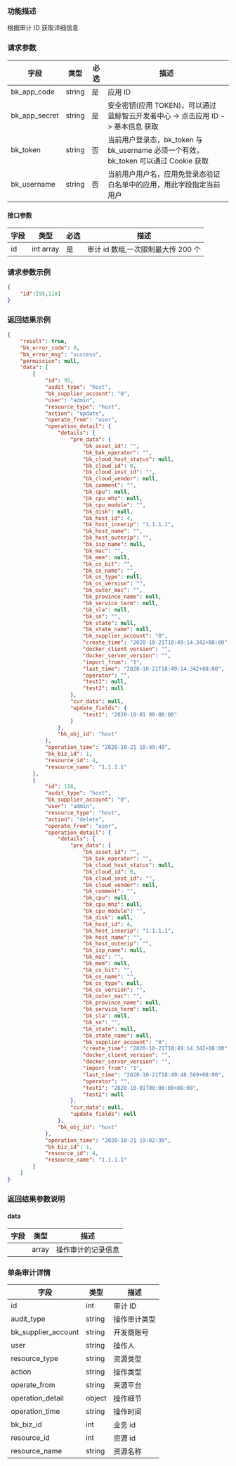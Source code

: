 ### 功能描述

根据审计 ID 获取详细信息

### 请求参数

| 字段 | 类型 | 必选 |  描述 |
|-----------|------------|--------|------------|
| bk_app_code   | string | 是 | 应用 ID     |
| bk_app_secret | string | 是 | 安全密钥(应用 TOKEN)，可以通过 蓝鲸智云开发者中心 -&gt; 点击应用 ID -&gt; 基本信息 获取 |
| bk_token      | string | 否 | 当前用户登录态，bk_token 与 bk_username 必须一个有效，bk_token 可以通过 Cookie 获取 |
| bk_username   | string | 否 | 当前用户用户名，应用免登录态验证白名单中的应用，用此字段指定当前用户 |

#### 接口参数

| 字段      |  类型      | 必选   |  描述      |
|-----------|------------|--------|------------|
| id     |int  array    |是      | 审计 id 数组,一次限制最大传 200 个                                             |  

### 请求参数示例

```json
{
    "id":[95,118]
}

```

### 返回结果示例

```json
{
    "result": true,
    "bk_error_code": 0,
    "bk_error_msg": "success",
    "permission": null,
    "data": [
        {
            "id": 95,
            "audit_type": "host",
            "bk_supplier_account": "0",
            "user": "admin",
            "resource_type": "host",
            "action": "update",
            "operate_from": "user",
            "operation_detail": {
                "details": {
                    "pre_data": {
                        "bk_asset_id": "",
                        "bk_bak_operator": "",
                        "bk_cloud_host_status": null,
                        "bk_cloud_id": 0,
                        "bk_cloud_inst_id": "",
                        "bk_cloud_vendor": null,
                        "bk_comment": "",
                        "bk_cpu": null,
                        "bk_cpu_mhz": null,
                        "bk_cpu_module": "",
                        "bk_disk": null,
                        "bk_host_id": 4,
                        "bk_host_innerip": "1.1.1.1",
                        "bk_host_name": "",
                        "bk_host_outerip": "",
                        "bk_isp_name": null,
                        "bk_mac": "",
                        "bk_mem": null,
                        "bk_os_bit": "",
                        "bk_os_name": "",
                        "bk_os_type": null,
                        "bk_os_version": "",
                        "bk_outer_mac": "",
                        "bk_province_name": null,
                        "bk_service_term": null,
                        "bk_sla": null,
                        "bk_sn": "",
                        "bk_state": null,
                        "bk_state_name": null,
                        "bk_supplier_account": "0",
                        "create_time": "2020-10-21T18:49:14.342+08:00",
                        "docker_client_version": "",
                        "docker_server_version": "",
                        "import_from": "1",
                        "last_time": "2020-10-21T18:49:14.342+08:00",
                        "operator": "",
                        "test1": null,
                        "test2": null
                    },
                    "cur_data": null,
                    "update_fields": {
                        "test1": "2020-10-01 00:00:00"
                    }
                },
                "bk_obj_id": "host"
            },
            "operation_time": "2020-10-21 18:49:48",
            "bk_biz_id": 1,
            "resource_id": 4,
            "resource_name": "1.1.1.1"
        },
        {
            "id": 118,
            "audit_type": "host",
            "bk_supplier_account": "0",
            "user": "admin",
            "resource_type": "host",
            "action": "delete",
            "operate_from": "user",
            "operation_detail": {
                "details": {
                    "pre_data": {
                        "bk_asset_id": "",
                        "bk_bak_operator": "",
                        "bk_cloud_host_status": null,
                        "bk_cloud_id": 0,
                        "bk_cloud_inst_id": "",
                        "bk_cloud_vendor": null,
                        "bk_comment": "",
                        "bk_cpu": null,
                        "bk_cpu_mhz": null,
                        "bk_cpu_module": "",
                        "bk_disk": null,
                        "bk_host_id": 4,
                        "bk_host_innerip": "1.1.1.1",
                        "bk_host_name": "",
                        "bk_host_outerip": "",
                        "bk_isp_name": null,
                        "bk_mac": "",
                        "bk_mem": null,
                        "bk_os_bit": "",
                        "bk_os_name": "",
                        "bk_os_type": null,
                        "bk_os_version": "",
                        "bk_outer_mac": "",
                        "bk_province_name": null,
                        "bk_service_term": null,
                        "bk_sla": null,
                        "bk_sn": "",
                        "bk_state": null,
                        "bk_state_name": null,
                        "bk_supplier_account": "0",
                        "create_time": "2020-10-21T18:49:14.342+08:00",
                        "docker_client_version": "",
                        "docker_server_version": "",
                        "import_from": "1",
                        "last_time": "2020-10-21T18:49:48.569+08:00",
                        "operator": "",
                        "test1": "2020-10-01T00:00:00+08:00",
                        "test2": null
                    },
                    "cur_data": null,
                    "update_fields": null
                },
                "bk_obj_id": "host"
            },
            "operation_time": "2020-10-21 19:02:30",
            "bk_biz_id": 1,
            "resource_id": 4,
            "resource_name": "1.1.1.1"
        }
    ]
}
```

### 返回结果参数说明

#### data

| 字段      | 类型      | 描述         |
|-----------|-----------|--------------|
|       | array     | 操作审计的记录信息 |


### 单条审计详情
| 字段      | 类型      | 描述         |
|-----------|-----------|--------------|
|    id |      int  |    审计 ID  |
|   audit_type  |     string   |   操作审计类型   |
|   bk_supplier_account  |    string    | 开发商账号     |
|   user  |      string  |    操作人  |
|   resource_type  |    string    |   资源类型   |
|  action   |    string    |    操作类型  |
|    operate_from |    string    |   来源平台   |
|  operation_detail   |     object     |  操作细节    |
| operation_time    |     string   |    操作时间  |
|  bk_biz_id   |       int |    业务 id  |
| resource_id    |     int   |    资源 id  |
|   resource_name  |     string   |  资源名称    |

